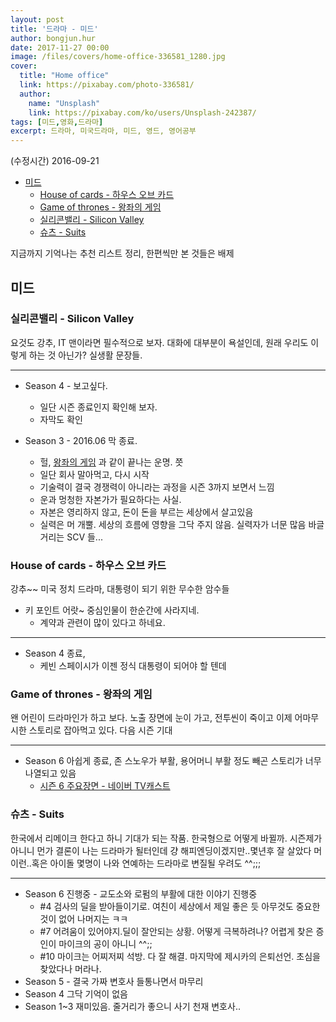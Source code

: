 ```yaml
---
layout: post
title: '드라마 - 미드'
author: bongjun.hur
date: 2017-11-27 00:00
image: /files/covers/home-office-336581_1280.jpg
cover:
  title: "Home office"
  link: https://pixabay.com/photo-336581/
  author:
    name: "Unsplash"
    link: https://pixabay.com/ko/users/Unsplash-242387/
tags: [미드,영화,드라마]
excerpt: 드라마, 미국드라마, 미드, 영드, 영어공부
---
```


(수정시간) 2016-09-21

<!-- toc orderedList:0 -->

- [미드](#미드)
	- [House of cards - 하우스 오브 카드](#house-of-cards-하우스-오브-카드)
	- [Game of thrones - 왕좌의 게임](#game-of-thrones-왕좌의-게임)
	- [실리콘밸리 - Silicon Valley](#실리콘밸리-silicon-valley)
	- [슈츠 - Suits](#슈츠-suits)

<!-- tocstop -->

지금까지 기억나는 추천 리스트 정리, 한편씩만 본 것들은 배제

## 미드

### 실리콘밸리 - Silicon Valley
요것도 강추, IT 맨이라면 필수적으로 보자. 대화에 대부분이 욕설인데, 원래 우리도 이렇게 하는 것 아닌가? 실생활 문장들.

---
  - Season 4 - 보고싶다.
	- 일단 시즌 종료인지 확인해 보자.
	- 자막도 확인
    
  - Season 3 - 2016.06 막 종료.
    - 헐, [왕좌의 게임](#game-of-thrones-왕좌의-게임) 과 같이 끝나는 운명. 쯧
    - 일단 회사 말아먹고, 다시 시작
    - 기술력이 결국 경쟁력이 아니라는 과정을 시즌 3까지 보면서 느낌
    - 운과 멍청한 자본가가 필요하다는 사실.
    - 자본은 영리하지 않고, 돈이 돈을 부르는 세상에서 살고있음
    - 실력은 머 개뿔. 세상의 흐름에 영향을 그닥 주지 않음. 실력자가 너문 많음 바글거리는 SCV 들...

### House of cards - 하우스 오브 카드
강추~~ 미국 정치 드라마, 대통령이 되기 위한 무수한 암수들

  - 키 포인트 어랏~ 중심인물이 한순간에 사라지네.
    * 계약과 관련이 많이 있다고 하네요.
---
  - Season 4 종료,
    - 케빈 스페이시가 이젠 정식 대통령이 되어야 할 텐데

### Game of thrones - 왕좌의 게임
왠 어린이 드라마인가 하고 보다. 노출 장면에 눈이 가고, 전투씬이 죽이고
이제 어마무시한 스토리로 잡아먹고 있다. 다음 시즌 기대

---
  - Season 6 아쉽게 종료, 존 스노우가 부활, 용어머니 부활 정도 빼곤 스토리가 너무 나열되고 있음
      - [시즌 6 주요장면 - 네이버 TV캐스트](http://tvcast.naver.com/gameofthrones6)

### 슈츠 - Suits

한국에서 리메이크 한다고 하니 기대가 되는 작품.
한국형으로 어떻게 바뀔까. 시즌제가 아니니 먼가 결론이 나는 드라마가 될터인데 걍 해피엔딩이겠지만..몇년후 잘 살았다 머 이런..혹은 아이돌 몇명이 나와 연예하는 드라마로 변질될 우려도 ^^;;;

---

  - Season 6 진행중 - 교도소와 로펌의 부활에 대한 이야기 진행중
    - #4 검사의 딜을 받아들이기로. 여친이 세상에서 제일 좋은 듯 아무것도 중요한 것이 없어 나머지는 ㅋㅋ
    - #7 어려움이 있어야지.딜이 잘안되는 상황. 어떻게 극복하려나? 어렵게 찾은 증인이 마이크의 공이 아니니 ^^;;
    - #10 마이크는 어찌저찌 석방. 다 잘 해결. 마지막에 제시카의 은퇴선언. 초심을 찾았다나 머라나.
  - Season 5 - 결국 가짜 변호사 들통나면서 마무리
  - Season 4 그닥 기억이 없음
  - Season 1~3 재미있음. 줄거리가 좋으니 사기 천재 변호사..
